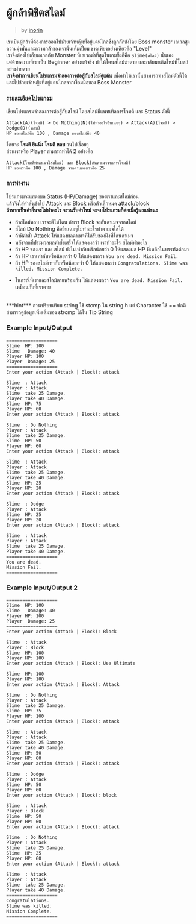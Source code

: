 # ผู้กล้าพิชิตสไลม์ #
> by [inorin](https://github.com/inorinchan)

เราเป็นผู้กล้าที่ต้องการออกไปช่วยเจ้าหญิงที่อยู่แดนไกลซึ่งถูกกักขังโดย Boss monster เลเวลสูง <br/>
ความมุ่งมั่นและความกล้าของเรานั้นเต็มเปี่ยม ขาดเพียงอย่างเดียวคือ "Level"<br/>
เราจึงต้องไปเก็บเลเวลกับ Monster ที่เลเวลต่ำที่สุดในเกมซึ่งก็คือ `Slime(สไลม์)` นั่นเอง <br/>
แต่ด้วยความที่เราเป็น Beginner อย่างแท้จริง ทำให้โดนสไลม์ฆ่าตาย และกลับมาเกิดใหม่ที่โบสถ์อย่างง่ายดาย<br/>
**เราจึงทำการเขียนโปรแกรมจำลองการต่อสู้กับสไลม์คู่แค้น** เพื่อทำให้เรานั้นสามารถฆ่าสไลม์ตัวนี้ได้<br/>
และไปช่วยเจ้าหญิงที่อยู่แดนไกลจากเงื้อมมือของ Boss Monster<br/>
### รายละเอียดโปรแกรม 
เขียนโปรแกรมจำลองการต่อสู้กับสไลม์ โดยสไลม์มีแพทเทิลการโจมตี และ Status ดังนี้<br/>
```
Attack(A)(โจมตี) > Do Nothing(N)(ไม่ทำอะไรยืนเฉยๆ) > Attack(A)(โจมตี) > Dodge(D)(หลบ)
HP ของสไลม์คือ 100 , Damage ของสไลม์คือ 40
```
โดยจะ **โจมตี ยืนนิ่ง โจมตี หลบ** วนไปเรื่อยๆ<br/>
ส่วนเราหรือ Player สามารถทำได้ 2 อย่างคือ <br/>
```
Attack(โจมตีทำดาเมจใส่สไลม์) และ Block(กันดาเมจจากการโจมตี)
HP ของเราคือ 100 , Damage จากดาบของเราคือ 25
```
### การทำงาน <br/>
โปรแกรมจะแสดงผล Status (HP/Damage) ของเราและสไลม์ก่อน<br/>
แล้วจึงใส่คำสั่งเข้าไป Attack และ Block หรือตัวเล็กหมด attack/block <br/>
**ถ้าหากเป็นคำอื่นจะไม่ทำอะไร จะวนรับค่าใหม่ จะจบโปรแกรมก็ต่อเมื่อรู้ผลแพ้ชนะ** <br/>
- ถ้าสไลม์หลบ เราจะตีไม่โดน ถ้าเรา Block จะกันดาเมจจากสไลม์<br/>
- สไลม์ Do Nothing คือยืนเฉยๆไม่ทำอะไรทำดาเมจใส่ได้<br/>
- ถ้ามีคำสั่ง Attack ให้แสดงผลดาเมจที่ได้รับของฝั่งที่โดนดาเมจ <br/>
- หลังจากที่ประมวลผลคำสั่งเสร็จให้แสดงผลว่า เราทำอะไร สไลม์ทำอะไร<br/>
- ถ้า HP ของเรา และ สไลม์ ยังไม่เท่ากับหรือน้อยว่า 0 ให้แสดงผล HP ที่เหลือในบรรทัดต่อมา<br/>
- ถ้า HP เราเท่ากับหรือน้อยกว่า 0 ให้แสดงผลว่า `You are dead. Mission Fail.`<br/>
- ถ้า HP ของสไลม์เท่ากับหรือน้อยกว่า 0 ให้แสดงผลว่า `Congratulations. Slime was killed. Mission Complete.`<br/>
* ในกรณีที่เราและสไลม์ตายพร้อมกัน ให้แสดงผลว่า `You are dead. Mission Fail.` เหมือนกับที่เราตาย <br/>
<br/>
***hint*** การเปรียบเทียบ string ใช้ stcmp ใน string.h แต่ Character ใช้ == ปกติ <br/>
สามารถดูข้อมูลเพิ่มเติ่มของ strcmp ได้ใน Tip String <br/>

### Example Input/Output
```
===================
Slime  HP: 100
Slime   Damage: 40
Player HP: 100
Player  Damage: 25
===================
Enter your action (Attack | Block): attack

Slime  : Attack
Player : Attack
Slime  take 25 Damage.
Player take 40 Damage.
Slime  HP: 75
Player HP: 60
Enter your action (Attack | Block): attack

Slime  : Do Nothing
Player : Attack
Slime  take 25 Damage.
Slime  HP: 50
Player HP: 60
Enter your action (Attack | Block): attack

Slime  : Attack
Player : Attack
Slime  take 25 Damage.
Player take 40 Damage.
Slime  HP: 25
Player HP: 20
Enter your action (Attack | Block): attack

Slime  : Dodge
Player : Attack
Slime  HP: 25
Player HP: 20
Enter your action (Attack | Block): attack

Slime  : Attack
Player : Attack
Slime  take 25 Damage.
Player take 40 Damage.
===================
You are dead.
Mission Fail.
===================
```
### Example Input/Output 2
```
===================
Slime  HP: 100
Slime   Damage: 40
Player HP: 100
Player  Damage: 25
===================
Enter your action (Attack | Block): Block

Slime  : Attack
Player : Block
Slime  HP: 100
Player HP: 100
Enter your action (Attack | Block): Use Ultimate

Slime  HP: 100
Player HP: 100
Enter your action (Attack | Block): Attack

Slime  : Do Nothing
Player : Attack
Slime  take 25 Damage.
Slime  HP: 75
Player HP: 100
Enter your action (Attack | Block): attack

Slime  : Attack
Player : Attack
Slime  take 25 Damage.
Player take 40 Damage.
Slime  HP: 50
Player HP: 60
Enter your action (Attack | Block): attack

Slime  : Dodge
Player : Attack
Slime  HP: 50
Player HP: 60
Enter your action (Attack | Block): block

Slime  : Attack
Player : Block
Slime  HP: 50
Player HP: 60
Enter your action (Attack | Block): attack

Slime  : Do Nothing
Player : Attack
Slime  take 25 Damage.
Slime  HP: 25
Player HP: 60
Enter your action (Attack | Block): attack

Slime  : Attack
Player : Attack
Slime  take 25 Damage.
Player take 40 Damage.
===================
Congratulations.
Slime was killed.
Mission Complete.
===================
```



